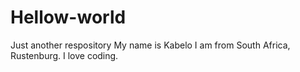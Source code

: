# Hellow-world
Just another respository
My name is Kabelo I am from South Africa, Rustenburg. I love coding.
